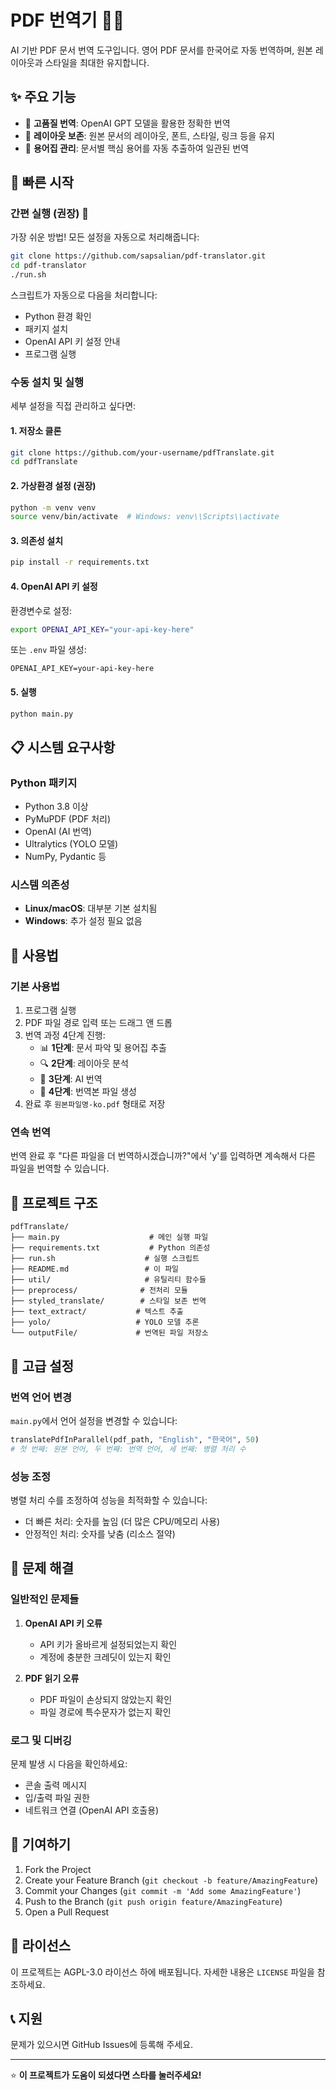 # PDF 번역기 🔄📄

AI 기반 PDF 문서 번역 도구입니다. 영어 PDF 문서를 한국어로 자동 번역하며, 원본 레이아웃과 스타일을 최대한 유지합니다.

## ✨ 주요 기능

- 🎯 **고품질 번역**: OpenAI GPT 모델을 활용한 정확한 번역
- 🎨 **레이아웃 보존**: 원본 문서의 레이아웃, 폰트, 스타일, 링크 등을 유지
- 🎯 **용어집 관리**: 문서별 핵심 용어를 자동 추출하여 일관된 번역

## 🚀 빠른 시작

### 간편 실행 (권장) 🎯

가장 쉬운 방법! 모든 설정을 자동으로 처리해줍니다:

```bash
git clone https://github.com/sapsalian/pdf-translator.git
cd pdf-translator
./run.sh
```

스크립트가 자동으로 다음을 처리합니다:

- Python 환경 확인
- 패키지 설치
- OpenAI API 키 설정 안내
- 프로그램 실행

### 수동 설치 및 실행

세부 설정을 직접 관리하고 싶다면:

#### 1. 저장소 클론

```bash
git clone https://github.com/your-username/pdfTranslate.git
cd pdfTranslate
```

#### 2. 가상환경 설정 (권장)

```bash
python -m venv venv
source venv/bin/activate  # Windows: venv\\Scripts\\activate
```

#### 3. 의존성 설치

```bash
pip install -r requirements.txt
```

#### 4. OpenAI API 키 설정

환경변수로 설정:

```bash
export OPENAI_API_KEY="your-api-key-here"
```

또는 `.env` 파일 생성:

```
OPENAI_API_KEY=your-api-key-here
```

#### 5. 실행

```bash
python main.py
```

## 📋 시스템 요구사항

### Python 패키지

- Python 3.8 이상
- PyMuPDF (PDF 처리)
- OpenAI (AI 번역)
- Ultralytics (YOLO 모델)
- NumPy, Pydantic 등

### 시스템 의존성

- **Linux/macOS**: 대부분 기본 설치됨
- **Windows**: 추가 설정 필요 없음

## 🎯 사용법

### 기본 사용법

1. 프로그램 실행
2. PDF 파일 경로 입력 또는 드래그 앤 드롭
3. 번역 과정 4단계 진행:
   - 📊 **1단계**: 문서 파악 및 용어집 추출
   - 🔍 **2단계**: 레이아웃 분석
   - 🔄 **3단계**: AI 번역
   - 💾 **4단계**: 번역본 파일 생성
4. 완료 후 `원본파일명-ko.pdf` 형태로 저장

### 연속 번역

번역 완료 후 "다른 파일을 더 번역하시겠습니까?"에서 'y'를 입력하면 계속해서 다른 파일을 번역할 수 있습니다.

## 📁 프로젝트 구조

```
pdfTranslate/
├── main.py                    # 메인 실행 파일
├── requirements.txt           # Python 의존성
├── run.sh                    # 실행 스크립트
├── README.md                 # 이 파일
├── util/                     # 유틸리티 함수들
├── preprocess/              # 전처리 모듈
├── styled_translate/        # 스타일 보존 번역
├── text_extract/           # 텍스트 추출
├── yolo/                   # YOLO 모델 추론
└── outputFile/             # 번역된 파일 저장소
```

## 🔧 고급 설정

### 번역 언어 변경

`main.py`에서 언어 설정을 변경할 수 있습니다:

```python
translatePdfInParallel(pdf_path, "English", "한국어", 50)
# 첫 번째: 원본 언어, 두 번째: 번역 언어, 세 번째: 병렬 처리 수
```

### 성능 조정

병렬 처리 수를 조정하여 성능을 최적화할 수 있습니다:

- 더 빠른 처리: 숫자를 높임 (더 많은 CPU/메모리 사용)
- 안정적인 처리: 숫자를 낮춤 (리소스 절약)

## 🚨 문제 해결

### 일반적인 문제들

1. **OpenAI API 키 오류**

   - API 키가 올바르게 설정되었는지 확인
   - 계정에 충분한 크레딧이 있는지 확인

2. **PDF 읽기 오류**

   - PDF 파일이 손상되지 않았는지 확인
   - 파일 경로에 특수문자가 없는지 확인

### 로그 및 디버깅

문제 발생 시 다음을 확인하세요:

- 콘솔 출력 메시지
- 입/출력 파일 권한
- 네트워크 연결 (OpenAI API 호출용)

## 🤝 기여하기

1. Fork the Project
2. Create your Feature Branch (`git checkout -b feature/AmazingFeature`)
3. Commit your Changes (`git commit -m 'Add some AmazingFeature'`)
4. Push to the Branch (`git push origin feature/AmazingFeature`)
5. Open a Pull Request

## 📄 라이선스

이 프로젝트는 AGPL-3.0 라이선스 하에 배포됩니다. 자세한 내용은 `LICENSE` 파일을 참조하세요.

## 📞 지원

문제가 있으시면 GitHub Issues에 등록해 주세요.

---

⭐ **이 프로젝트가 도움이 되셨다면 스타를 눌러주세요!**
